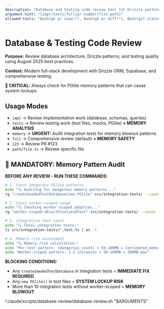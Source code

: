 ```yaml
---
description: "Database and testing code review tool for Drizzle patterns and quality assurance"
argument-hint: "[impl|tests|full|pr-number|file-path]"
allowed-tools: "Bash(gh pr view:*), Bash(gh pr diff:*), Bash(git status:*), Bash(git diff:*), Bash(git log:*), Bash(npm run typecheck:brief), Bash(npm run lint:brief), Bash(npm run test:brief), Bash(rg:*), Bash(wc:*), Bash(cat:*), Bash(echo:*), Bash(head:*), Bash(grep:*)"
---
```


# Database & Testing Code Review

**Purpose:** Review database architecture, Drizzle patterns, and testing quality using August 2025 best practices.

**Context:** Modern full-stack development with Drizzle ORM, Supabase, and comprehensive testing.

**🚨 CRITICAL:** Always check for PGlite memory patterns that can cause system lockups.

## Usage Modes

- `impl` → Review implementation work (database, schemas, queries)
- `tests` → Review testing work (test files, mocks, PGlite) **+ MEMORY ANALYSIS**
- `memory` → **URGENT:** Audit integration tests for memory blowout patterns
- `full` → Comprehensive review (default) **+ MEMORY SAFETY**
- `123` → Review PR #123
- `path/file.ts` → Review specific file

## 🔴 MANDATORY: Memory Pattern Audit

**BEFORE ANY REVIEW - RUN THESE COMMANDS:**

```bash
# 1. Count dangerous PGlite patterns
echo "🔍 Auditing for dangerous memory patterns..."
rg "createSeededTestDatabase|new PGlite" src/integration-tests/ --count || echo "✅ No dangerous patterns found"

# 2. Count worker-scoped usage
echo "🔍 Checking worker-scoped adoption..."
rg "worker-scoped-db|withIsolatedTest" src/integration-tests/ --count || echo "❌ No worker-scoped patterns found"

# 3. Integration test count
echo "🔍 Total integration tests:"
ls src/integration-tests/*.test.ts | wc -l

# 4. Memory risk assessment
echo "🔍 Memory risk calculation:"
echo "Per-test pattern: [dangerous_count] × 50-100MB = [estimated_memory]GB"
echo "Worker-scoped pattern: 1-2 instances × 50-100MB = 200MB max"
```

**BLOCKING CONDITIONS:**
- Any `createSeededTestDatabase` in integration tests = **IMMEDIATE FIX REQUIRED**
- Any `new PGlite()` in test files = **SYSTEM LOCKUP RISK**
- More than 10 integration tests without worker-scoped = **MEMORY BLOWOUT**

!.claude/scripts/database-review/database-review.sh "$ARGUMENTS"